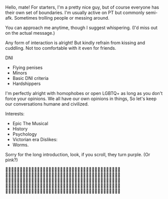 Hello, mate!
For starters, I'm a pretty nice guy, but of course everyone has their own set of boundaries. I'm usually active on PT but commonly semi-afk. Sometimes trolling people or messing around.

You can approach me anytime, though I suggest whispering. (I'd miss out on the actual message.) 

Any form of interaction is alright! But kindly refrain from kissing and cuddling. Not too comfortable with it even for friends.

DNI
- Flying penises
- Minors
- Basic DNI criteria
- Hardshippers

I'm perfectly alright with homophobes or open LGBTQ+ as long as you don't force your opinions.
We all have our own opinions in things, So let's keep our conversations humane and civilized.

Interests:
- Epic The Musical
- History
- Psychology
- Victorian era
Dislikes:
- Worms.

Sorry for the long introduction, look, if you scroll, they turn purple. (Or pink?)

🔴🔵🔴🔵🔴🔵🔴🔵🔴🔵🔴🔵🔴🔵🔴🔵🔴🔵🔴🔵🔴🔵🔴🔵🔴🔵🔴🔵🔴🔵🔴🔵🔴🔵🔴🔵🔴🔵🔴🔵
🔵🔴🔵🔴🔵🔴🔵🔴🔵🔴🔵🔴🔵🔴🔵🔴🔵🔴🔵🔴🔵🔴🔵🔴🔵🔴🔵🔴🔵🔴🔵🔴🔵🔴🔵🔴🔵🔴🔵🔴
🔴🔵🔴🔵🔴🔵🔴🔵🔴🔵🔴🔵🔴🔵🔴🔵🔴🔵🔴🔵🔴🔵🔴🔵🔴🔵🔴🔵🔴🔵🔴🔵🔴🔵🔴🔵🔴🔵🔴🔵
🔵🔴🔵🔴🔵🔴🔵🔴🔵🔴🔵🔴🔵🔴🔵🔴🔵🔴🔵🔴🔵🔴🔵🔴🔵🔴🔵🔴🔵🔴🔵🔴🔵🔴🔵🔴🔵🔴🔵🔴
🔴🔵🔴🔵🔴🔵🔴🔵🔴🔵🔴🔵🔴🔵🔴🔵🔴🔵🔴🔵🔴🔵🔴🔵🔴🔵🔴🔵🔴🔵🔴🔵🔴🔵🔴🔵🔴🔵🔴🔵
<!--
**EonOfCatastrophe/EonOfCatastrophe** is a ✨ _special_ ✨ repository because its `README.md` (this file) appears on your GitHub profile.

Here are some ideas to get you started:

- 🔭 I’m currently working on ...
- 🌱 I’m currently learning ...
- 👯 I’m looking to collaborate on ...
- 🤔 I’m looking for help with ...
- 💬 Ask me about ...
- 📫 How to reach me: ...
- 😄 Pronouns: ...
- ⚡ Fun fact: ...
-->
